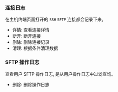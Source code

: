 ### 连接日志

在主机终端页面打开的 `SSH` `SFTP` 连接都会记录下来。

* 详情: 查看连接详情
* 断开: 断开连接
* 删除: 删除连接记录
* 清理: 根据条件清理数据

### SFTP 操作日志

查看用户 SFTP 操作日志, 是从用户操作日志中过滤查询。

* 删除: 删除操作日志
